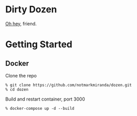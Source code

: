 # Dirty Dozen

[Oh hey](https://oh-hey.herokuapp.com/), friend.

# Getting Started

## Docker

Clone the repo
```
% git clone https://github.com/notmarkmiranda/dozen.git
% cd dozen
```

Build and restart container, port 3000
```
% docker-compose up -d --build
```


